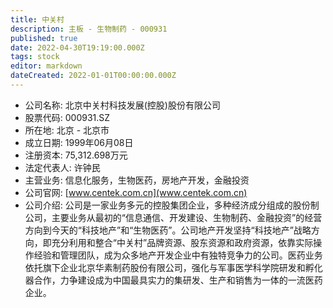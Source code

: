 ```yaml
---
title: 中关村
description: 主板 - 生物制药 - 000931
published: true
date: 2022-04-30T19:19:00.000Z
tags: stock
editor: markdown
dateCreated: 2022-01-01T00:00:00.000Z
---
```


- 公司名称: 北京中关村科技发展(控股)股份有限公司
- 股票代码: 000931.SZ
- 所在地: 北京 - 北京市
- 成立日期: 1999年06月08日
- 注册资本: 75,312.698万元
- 法定代表人: 许钟民
- 主营业务: 信息化服务，生物医药，房地产开发，金融投资
- 公司官网: [www.centek.com.cn](www.centek.com.cn)
- 公司介绍: 公司是一家业务多元的控股集团企业，多种经济成分组成的股份制公司，主要业务从最初的“信息通信、开发建设、生物制药、金融投资”的经营方向到今天的“科技地产”和“生物医药”。公司地产开发坚持“科技地产”战略方向，即充分利用和整合“中关村”品牌资源、股东资源和政府资源，依靠实际操作经验和管理团队，成为众多地产开发企业中有独特竞争力的公司。医药业务依托旗下企业北京华素制药股份有限公司，强化与军事医学科学院研发和孵化器合作，力争建设成为中国最具实力的集研发、生产和销售为一体的一流医药企业。


